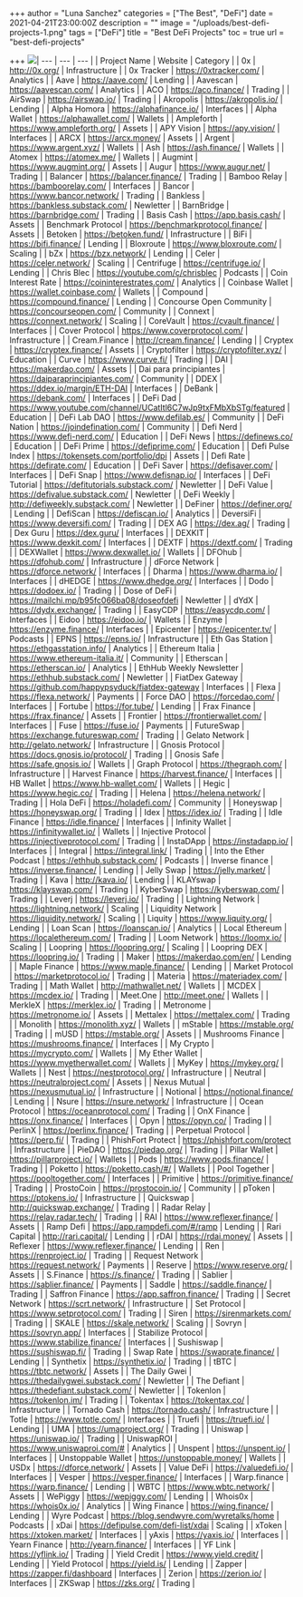 +++
author = "Luna Sanchez"
categories = ["The Best", "DeFi"]
date = 2021-04-21T23:00:00Z
description = ""
image = "/uploads/best-defi-projects-1.png"
tags = ["DeFi"]
title = "Best DeFi Projects"
toc = true
url = "best-defi-projects"

+++
![](/uploads/best-defi-projects.png)| --- | --- | --- |
| Project Name | Website | Category |
| 0x | http://0x.org/ | Infrastructure |
| 0x Tracker | https://0xtracker.com/ | Analytics |
| Aave | https://aave.com/ | Lending |
| Aavescan | https://aavescan.com/ | Analytics |
| ACO | https://aco.finance/ | Trading |
| AirSwap | https://airswap.io/ | Trading |
| Akropolis | https://akropolis.io/ | Lending |
| Alpha Homora | https://alphafinance.io/ | Interfaces |
| Alpha Wallet | https://alphawallet.com/ | Wallets |
| Ampleforth | https://www.ampleforth.org/ | Assets |
| APY Vision | https://apy.vision/ | Interfaces |
| ARCX | https://arcx.money/ | Assets |
| Argent | https://www.argent.xyz/ | Wallets |
| Ash | https://ash.finance/ | Wallets |
| Atomex | https://atomex.me/ | Wallets |
| Augmint | https://www.augmint.org/ | Assets |
| Augur | https://www.augur.net/ | Trading |
| Balancer | https://balancer.finance/ | Trading |
| Bamboo Relay | https://bamboorelay.com/ | Interfaces |
| Bancor | https://www.bancor.network/ | Trading |
| Bankless | https://bankless.substack.com/ | Newletter |
| BarnBridge | https://barnbridge.com/ | Trading |
| Basis Cash | https://app.basis.cash/ | Assets |
| Benchmark Protocol | https://benchmarkprotocol.finance/ | Assets |
| Betoken | https://betoken.fund/ | Infrastructure |
| BiFi | https://bifi.finance/ | Lending |
| Bloxroute | https://www.bloxroute.com/ | Scaling |
| bZx | https://bzx.network/ | Lending |
| Celer | https://celer.network/ | Scaling |
| Centrifuge | https://centrifuge.io/ | Lending |
| Chris Blec | https://youtube.com/c/chrisblec | Podcasts |
| Coin Interest Rate | https://coininterestrates.com/ | Analytics |
| Coinbase Wallet | https://wallet.coinbase.com/ | Wallets |
| Compound | https://compound.finance/ | Lending |
| Concourse Open Community | https://concourseopen.com/ | Community |
| Connext | https://connext.network/ | Scaling |
| CoreVault | https://cvault.finance/ | Interfaces |
| Cover Protocol | https://www.coverprotocol.com/ | Infrastructure |
| Cream.Finance | http://cream.finance/ | Lending |
| Cryptex | https://cryptex.finance/ | Assets |
| Cryptofilter | https://cryptofilter.xyz/ | Education |
| Curve | https://www.curve.fi/ | Trading |
| DAI | https://makerdao.com/ | Assets |
| Dai para principiantes | https://daiparaprincipiantes.com/ | Community |
| DDEX | https://ddex.io/margin/ETH-DAI | Interfaces |
| DeBank | https://debank.com/ | Interfaces |
| DeFi Dad | https://www.youtube.com/channel/UCatItl6C7wJp9txFMbXbSTg/featured | Education |
| DeFi Lab DAO | https://www.defilab.es/ | Community |
| DeFi Nation | https://joindefination.com/ | Community |
| Defi Nerd | https://www.defi-nerd.com/ | Education |
| DeFi News | https://definews.co/ | Education |
| DeFi Prime | https://defiprime.com/ | Education |
| Defi Pulse Index | https://tokensets.com/portfolio/dpi | Assets |
| Defi Rate | https://defirate.com/ | Education |
| DeFi Saver | https://defisaver.com/ | Interfaces |
| DeFi Snap | https://www.defisnap.io/ | Interfaces |
| DeFi Tutorial | https://defitutorials.substack.com/ | Newletter |
| DeFi Value | https://defivalue.substack.com/ | Newletter |
| DeFi Weekly | http://defiweekly.substack.com/ | Newletter |
| DeFiner | https://definer.org/ | Lending |
| DefiScan | https://defiscan.io/ | Analytics |
| DeversiFi | https://www.deversifi.com/ | Trading |
| DEX AG | https://dex.ag/ | Trading |
| Dex Guru | https://dex.guru/ | Interfaces |
| DEXKIT | https://www.dexkit.com/ | Interfaces |
| DEXTF | https://dextf.com/ | Trading |
| DEXWallet | https://www.dexwallet.io/ | Wallets |
| DFOhub | https://dfohub.com/ | Infrastructure |
| dForce Network | https://dforce.network/ | Interfaces |
| Dharma | https://www.dharma.io/ | Interfaces |
| dHEDGE | https://www.dhedge.org/ | Interfaces |
| Dodo | https://dodoex.io/ | Trading |
| Dose of DeFi | https://mailchi.mp/b95fc066ba08/doseofdefi | Newletter |
| dYdX | https://dydx.exchange/ | Trading |
| EasyCDP | https://easycdp.com/ | Interfaces |
| Eidoo | https://eidoo.io/ | Wallets |
| Enzyme | https://enzyme.finance/ | Interfaces |
| Epicenter | https://epicenter.tv/ | Podcasts |
| EPNS | https://epns.io/ | Infrastructure |
| Eth Gas Station | https://ethgasstation.info/ | Analytics |
| Ethereum Italia | https://www.ethereum-italia.it/ | Community |
| Etherscan | https://etherscan.io/ | Analytics |
| EthHub Weekly Newsletter | https://ethhub.substack.com/ | Newletter |
| FiatDex Gateway | https://github.com/happypsyduck/fiatdex-gateway | Interfaces |
| Flexa | https://flexa.network/ | Payments |
| Force DAO | https://forcedao.com/ | Interfaces |
| Fortube | https://for.tube/ | Lending |
| Frax Finance | https://frax.finance/ | Assets |
| Frontier | https://frontierwallet.com/ | Interfaces |
| Fuse | https://fuse.io/ | Payments |
| FutureSwap | https://exchange.futureswap.com/ | Trading |
| Gelato Network | http://gelato.network/ | Infrastructure |
| Gnosis Protocol | https://docs.gnosis.io/protocol/ | Trading |
| Gnosis Safe | https://safe.gnosis.io/ | Wallets |
| Graph Protocol | https://thegraph.com/ | Infrastructure |
| Harvest Finance | https://harvest.finance/ | Interfaces |
| HB Wallet | https://www.hb-wallet.com/ | Wallets |
| Hegic | https://www.hegic.co/ | Trading |
| Helena | https://helena.network/ | Trading |
| Hola DeFi | https://holadefi.com/ | Community |
| Honeyswap | https://honeyswap.org/ | Trading |
| Idex | https://idex.io/ | Trading |
| Idle Finance | https://idle.finance/ | Interfaces |
| Infinity Wallet | https://infinitywallet.io/ | Wallets |
| Injective Protocol | https://injectiveprotocol.com/ | Trading |
| InstaDApp | https://instadapp.io/ | Interfaces |
| Integral | https://integral.link/ | Trading |
| Into the Ether Podcast | https://ethhub.substack.com/ | Podcasts |
| Inverse finance | https://inverse.finance/ | Lending |
| Jelly Swap | https://jelly.market/ | Trading |
| Kava | http://kava.io/ | Lending |
| KLAYswap | https://klayswap.com/ | Trading |
| KyberSwap | https://kyberswap.com/ | Trading |
| Leverj | https://leverj.io/ | Trading |
| Lightning Network | https://lightning.network/ | Scaling |
| Liquidity Network | https://liquidity.network/ | Scaling |
| Liquity | https://www.liquity.org/ | Lending |
| Loan Scan | https://loanscan.io/ | Analytics |
| Local Ethereum | https://localethereum.com/ | Trading |
| Loom Network | https://loomx.io/ | Scaling |
| Loopring | https://loopring.org/ | Scaling |
| Loopring DEX | https://loopring.io/ | Trading |
| Maker | https://makerdao.com/en/ | Lending |
| Maple Finance | https://www.maple.finance/ | Lending |
| Market Protocol | https://marketprotocol.io/ | Trading |
| Materia | https://materiadex.com/ | Trading |
| Math Wallet | http://mathwallet.net/ | Wallets |
| MCDEX | https://mcdex.io/ | Trading |
| Meet.One | http://meet.one/ | Wallets |
| MerkleX | https://merklex.io/ | Trading |
| Metronome | https://metronome.io/ | Assets |
| Mettalex | https://mettalex.com/ | Trading |
| Monolith | https://monolith.xyz/ | Wallets |
| mStable | https://mstable.org/ | Trading |
| mUSD | https://mstable.org/ | Assets |
| Mushrooms Finance | https://mushrooms.finance/ | Interfaces |
| My Crypto | https://mycrypto.com/ | Wallets |
| My Ether Wallet | https://www.myetherwallet.com/ | Wallets |
| MyKey | https://mykey.org/ | Wallets |
| Nest | https://nestprotocol.org/ | Infrastructure |
| Neutral | https://neutralproject.com/ | Assets |
| Nexus Mutual | https://nexusmutual.io/ | Infrastructure |
| Notional | https://notional.finance/ | Lending |
| Nsure | https://nsure.network/ | Infrastructure |
| Ocean Protocol | https://oceanprotocol.com/ | Trading |
| OnX Finance | https://onx.finance/ | Interfaces |
| Opyn | https://opyn.co/ | Trading |
| PerlinX | https://perlinx.finance/ | Trading |
| Perpetual Protocol | https://perp.fi/ | Trading |
| PhishFort Protect | https://phishfort.com/protect | Infrastructure |
| PieDAO | https://piedao.org/ | Trading |
| Pillar Wallet | https://pillarproject.io/ | Wallets |
| Pods | https://www.pods.finance/ | Trading |
| Poketto | https://poketto.cash/#/ | Wallets |
| Pool Together | https://pooltogether.com/ | Interfaces |
| Primitive | https://primitive.finance/ | Trading |
| ProstoCoin | https://prostocoin.io/ | Community |
| pToken | https://ptokens.io/ | Infrastructure |
| Quickswap | http://quickswap.exchange/ | Trading |
| Radar Relay | https://relay.radar.tech/ | Trading |
| RAI | https://www.reflexer.finance/ | Assets |
| Ramp Defi | https://app.rampdefi.com/#/ramp | Lending |
| Rari Capital | http://rari.capital/ | Lending |
| rDAI | https://rdai.money/ | Assets |
| Reflexer | https://www.reflexer.finance/ | Lending |
| Ren | https://renproject.io/ | Trading |
| Request Network | https://request.network/ | Payments |
| Reserve | https://www.reserve.org/ | Assets |
| S.Finance | https://s.finance/ | Trading |
| Sablier | https://sablier.finance/ | Payments |
| Saddle | https://saddle.finance/ | Trading |
| Saffron Finance | https://app.saffron.finance/ | Trading |
| Secret Network | https://scrt.network/ | Infrastructure |
| Set Protocol | https://www.setprotocol.com/ | Trading |
| Siren | https://sirenmarkets.com/ | Trading |
| SKALE | https://skale.network/ | Scaling |
| Sovryn | https://sovryn.app/ | Interfaces |
| Stabilize Protocol | https://www.stabilize.finance/ | Interfaces |
| Sushiswap | https://sushiswap.fi/ | Trading |
| Swap Rate | https://swaprate.finance/ | Lending |
| Synthetix | https://synthetix.io/ | Trading |
| tBTC | https://tbtc.network/ | Assets |
| The Daily Gwei | https://thedailygwei.substack.com/ | Newletter |
| The Defiant | https://thedefiant.substack.com/ | Newletter |
| Tokenlon | https://tokenlon.im/ | Trading |
| Tokentax | https://tokentax.co/ | Infrastructure |
| Tornado Cash | https://tornado.cash/ | Infrastructure |
| Totle | https://www.totle.com/ | Interfaces |
| Truefi | https://truefi.io/ | Lending |
| UMA | https://umaproject.org/ | Trading |
| Uniswap | https://uniswap.io/ | Trading |
| UniswapROI | https://www.uniswaproi.com/# | Analytics |
| Unspent | https://unspent.io/ | Interfaces |
| Unstoppable Wallet | https://unstoppable.money/ | Wallets |
| USDx | https://dforce.network/ | Assets |
| Value DeFi | https://valuedefi.io/ | Interfaces |
| Vesper | https://vesper.finance/ | Interfaces |
| Warp.finance | https://warp.finance/ | Lending |
| WBTC | https://www.wbtc.network/ | Assets |
| WePiggy | https://wepiggy.com/ | Lending |
| Whois0x | https://whois0x.io/ | Analytics |
| Wing Finance | https://wing.finance/ | Lending |
| Wyre Podcast | https://blog.sendwyre.com/wyretalks/home | Podcasts |
| xDai | https://defipulse.com/defi-list/xdai | Scaling |
| xToken | https://xtoken.market/ | Interfaces |
| yAxis | https://yaxis.io/ | Interfaces |
| Yearn Finance | http://yearn.finance/ | Interfaces |
| YF Link | https://yflink.io/ | Trading |
| Yield Credit | https://www.yield.credit/ | Lending |
| Yield Protocol | https://yield.is/ | Lending |
| Zapper | https://zapper.fi/dashboard | Interfaces |
| Zerion | https://zerion.io/ | Interfaces |
| ZKSwap | https://zks.org/ | Trading |
